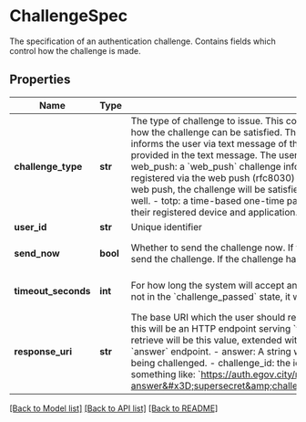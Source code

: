 # ChallengeSpec

The specification of an authentication challenge. Contains fields which control how the challenge is made. 
## Properties
Name | Type | Description | Notes
------------ | ------------- | ------------- | -------------
**challenge_type** | **str** | The type of challenge to issue. This controls how the user is informed of the challenge, as well as how the challenge can be satisfied. The follow types are supported:   - sms:  a &#x60;sms&#x60; challenge informs the user via text message of the challenge. The challenge can     be answered via the link provided in the text message. The user can deny the challenge via this     mechanism as well.   - web_push: a &#x60;web_push&#x60; challenge informs the user of the challenge on every device they have   registered via the web push (rfc8030) mechanism. If the user accepts via the link provided in   the web push, the challenge will be satisfied. The user can deny the challenge via this   mechanism as well.   - totp: a time-based one-time password challenge allows the user to enter the code from their registered   device and application. enum: [sms, web_push, totp] example: web_push  | 
**user_id** | **str** | Unique identifier | [readonly] 
**send_now** | **bool** | Whether to send the challenge now. If the challenge hasn&#39;t yet been set, setting this to true will send the challenge. If the challenge has been sent, changing this has no effect.  | [optional] [default to False]
**timeout_seconds** | **int** | For how long the system will accept answers for the challenge. After this time, if the challenge is not in the &#x60;challenge_passed&#x60; state, it will transition into the &#x60;timed_out&#x60; state.  | [optional] [default to 600]
**response_uri** | **str** | The base URI which the user should retrieve in order to answer the challenge. It is expected that this will be an HTTP endpoint serving &#x60;text/html&#x60; content. The final URI that the user should retrieve will be this value, extended with three form parameters that may be used to invoke the &#x60;answer&#x60; endpoint.   - answer: A string which is the answer code.   - challenge_uid: the id of the user being challenged.   - challenge_id: the id of the challenge. In the example, this would turn into something like: &#x60;https://auth.egov.city/mfa-answer?answer&#x3D;supersecret&amp;challenge_uid&#x3D;1234&amp;challenge_id&#x3D;5678&#x60;  | [optional] 

[[Back to Model list]](../README.md#documentation-for-models) [[Back to API list]](../README.md#documentation-for-api-endpoints) [[Back to README]](../README.md)


